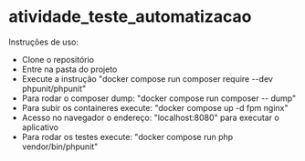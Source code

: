 # atividade_teste_automatizacao

Instruções de uso:

- Clone o repositório
- Entre na pasta do projeto
- Execute a instrução "docker compose run composer require --dev phpunit/phpunit"
- Para rodar o composer dump: "docker compose run composer -- dump"
- Para subir os containeres execute: "docker compose up -d fpm nginx"
- Acesso no navegador o endereço: "localhost:8080" para executar o aplicativo
- Para rodar os testes execute: "docker compose run php vendor/bin/phpunit"
